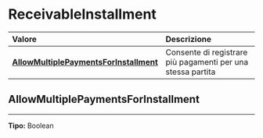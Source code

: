 # ReceivableInstallment

| Valore| Descrizione |
| :--- | :--- |
| [**AllowMultiplePaymentsForInstallment**](receivableinstallment.md#allowmultiplepaymentsforinstallment) | Consente di registrare più pagamenti per una stessa partita |

## AllowMultiplePaymentsForInstallment 
-----
**Tipo:** Boolean	 





